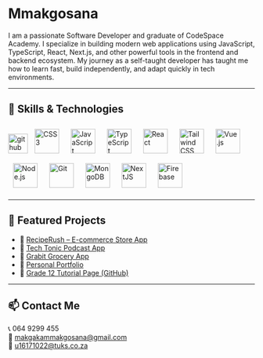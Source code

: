 # **Mmakgosana**

I am a passionate Software Developer and graduate of CodeSpace Academy. I specialize in building modern web applications using JavaScript, TypeScript, React, Next.js, and other powerful tools in the frontend and backend ecosystem. My journey as a self-taught developer has taught me how to learn fast, build independently, and adapt quickly in tech environments.

---

## 🧠 **Skills & Technologies**

<div align="left"> 
  <img src="https://skillicons.dev/icons?i=github" height="40" alt="github logo" />
  <a href="https://www.w3schools.com/css/" target="_blank"><img style="margin: 10px" src="https://profilinator.rishav.dev/skills-assets/css3-original-wordmark.svg" alt="CSS3" height="50" /></a>  
  <a href="https://www.javascript.com/" target="_blank"><img style="margin: 10px" src="https://profilinator.rishav.dev/skills-assets/javascript-original.svg" alt="JavaScript" height="50" /></a>  
  <a href="https://www.typescriptlang.org/" target="_blank"><img style="margin: 10px" src="https://profilinator.rishav.dev/skills-assets/typescript-original.svg" alt="TypeScript" height="50" /></a>  
  <a href="https://reactjs.org/" target="_blank"><img style="margin: 10px" src="https://profilinator.rishav.dev/skills-assets/react-original-wordmark.svg" alt="React" height="50" /></a>  
  <a href="https://www.tailwindcss.com/" target="_blank"><img style="margin: 10px" src="https://profilinator.rishav.dev/skills-assets/tailwindcss.svg" alt="Tailwind CSS" height="50" /></a>  
  <a href="https://vuejs.org/" target="_blank"><img style="margin: 10px" src="https://profilinator.rishav.dev/skills-assets/vuejs-original-wordmark.svg" alt="Vue.js" height="50" /></a>
  <a href="https://nodejs.org/" target="_blank"><img style="margin: 10px" src="https://profilinator.rishav.dev/skills-assets/nodejs-original-wordmark.svg" alt="Node.js" height="50" /></a>  
  <a href="https://github.com/" target="_blank"><img style="margin: 10px" src="https://profilinator.rishav.dev/skills-assets/git-scm-icon.svg" alt="Git" height="50" /></a>  
  <a href="https://www.mongodb.com/" target="_blank"><img style="margin: 10px" src="https://profilinator.rishav.dev/skills-assets/mongodb-original-wordmark.svg" alt="MongoDB" height="50" /></a>  
  <a href="https://nextjs.org/" target="_blank"><img style="margin: 10px" src="https://profilinator.rishav.dev/skills-assets/nextjs.png" alt="NextJS" height="50" /></a>  
  <a href="https://firebase.google.com/" target="_blank"><img style="margin: 10px" src="https://profilinator.rishav.dev/skills-assets/firebase.png" alt="Firebase" height="50" /></a>  
</div>

---

## 🌟 **Featured Projects**

- 🔗 [RecipeRush – E-commerce Store App](https://www.reciperush.co.za/)
- 🔗 [Tech Tonic Podcast App](https://mmakgosana-makgaka1.netlify.app/)
- 🔗 [Grabit Grocery App](https://grabitgrocery.netlify.app/)
- 🔗 [Personal Portfolio](https://mmakgosana.netlify.app/)
- 🔗 [Grade 12 Tutorial Page (GitHub)](https://github.com/Mmakgosana/Gr-12-tutorial-page)

---

## 📫 **Contact Me**

📞 064 9299 455  
📧 makgakammakgosana@gmail.com  
📧 u16171022@tuks.co.za  

